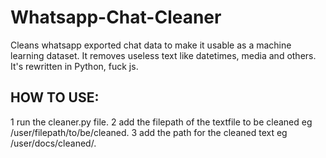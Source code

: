 # Whatsapp-Chat-Cleaner
Cleans whatsapp exported chat data to make it usable as a machine learning dataset. It removes useless text like datetimes, media and others.
It's rewritten in Python, fuck js.

## HOW TO USE:
1 run the cleaner.py file.
2 add the filepath of the textfile to be cleaned eg /user/filepath/to/be/cleaned.
3 add the path for the cleaned text eg /user/docs/cleaned/.